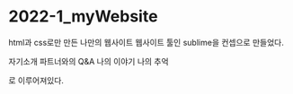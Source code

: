 # 2022-1_myWebsite


html과 css로만 만든 나만의 웹사이트
웹사이트 툴인 sublime을 컨셉으로 만들었다.

자기소개
파트너와의 Q&A
나의 이야기
나의 추억

로 이루어져있다.